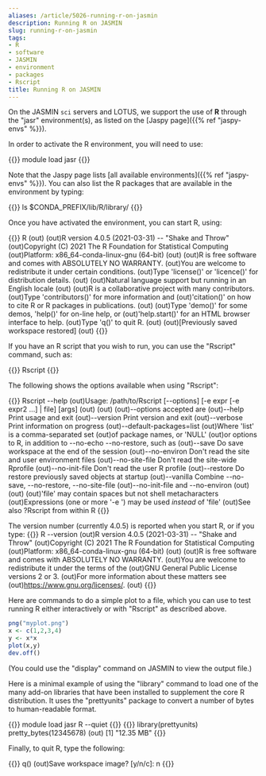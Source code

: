 ```yaml
---
aliases: /article/5026-running-r-on-jasmin
description: Running R on JASMIN
slug: running-r-on-jasmin
tags:
- R
- software
- JASMIN
- environment
- packages
- Rscript
title: Running R on JASMIN
---
```


On the JASMIN `sci` servers and LOTUS, we support the use of **R** through the
"jasr" environment(s), as listed on the [Jaspy page]({{% ref "jaspy-envs" %}}).

In order to activate the R environment, you will need to use:

{{<command user="user" host="sci-vm-01">}}
module load jasr
{{</command>}}

Note that the Jaspy page lists [all available environments]({{% ref "jaspy-envs" %}}). You can also list the R packages that are available in the
environment by typing:

{{<command user="user" host="sci-vm-01">}}
ls $CONDA_PREFIX/lib/R/library/
{{</command>}}

Once you have activated the environment, you can start R, using:

{{<command user="user" host="sci-vm-01">}}
R
(out)
(out)R version 4.0.5 (2021-03-31) -- "Shake and Throw"
(out)Copyright (C) 2021 The R Foundation for Statistical Computing
(out)Platform: x86_64-conda-linux-gnu (64-bit)
(out)
(out)R is free software and comes with ABSOLUTELY NO WARRANTY.
(out)You are welcome to redistribute it under certain conditions.
(out)Type 'license()' or 'licence()' for distribution details.
(out)
  (out)Natural language support but running in an English locale
(out)
(out)R is a collaborative project with many contributors.
(out)Type 'contributors()' for more information and
(out)'citation()' on how to cite R or R packages in publications.
(out)
(out)Type 'demo()' for some demos, 'help()' for on-line help, or
(out)'help.start()' for an HTML browser interface to help.
(out)Type 'q()' to quit R.
(out)
(out)[Previously saved workspace restored]
(out)
{{</command>}}

If you have an R script that you wish to run, you can use the "Rscript"
command, such as:

{{<command user="user" host="sci-vm-01">}}
Rscript <myscript>
{{</command>}}

The following shows the options available when using "Rscript":

{{<command user="user" host="sci-vm-01">}}
Rscript --help
(out)Usage: /path/to/Rscript [--options] [-e expr [-e expr2 ...] | file] [args]
(out)
(out)
(out)--options accepted are
    (out)--help              Print usage and exit
    (out)--version           Print version and exit
    (out)--verbose           Print information on progress
    (out)--default-packages=list
                        (out)Where 'list' is a comma-separated set
                        (out)of package names, or 'NULL'
(out)or options to R, in addition to --no-echo --no-restore, such as
    (out)--save              Do save workspace at the end of the session
    (out)--no-environ        Don't read the site and user environment files
    (out)--no-site-file      Don't read the site-wide Rprofile
    (out)--no-init-file      Don't read the user R profile
    (out)--restore           Do restore previously saved objects at startup
    (out)--vanilla           Combine --no-save, --no-restore, --no-site-file
                        (out)--no-init-file and --no-environ
(out)
(out)
(out)'file' may contain spaces but not shell metacharacters
(out)Expressions (one or more '-e <expr>') may be used *instead* of 'file'
(out)See also  ?Rscript  from within R
{{</command>}}
    

The version number (currently 4.0.5) is reported when you start R, or if you
type:
{{<command user="user" host="sci-vm-01">}}
R --version
(out)R version 4.0.5 (2021-03-31) -- "Shake and Throw"
(out)Copyright (C) 2021 The R Foundation for Statistical Computing
(out)Platform: x86_64-conda-linux-gnu (64-bit)
(out)
(out)R is free software and comes with ABSOLUTELY NO WARRANTY.
(out)You are welcome to redistribute it under the terms of the
(out)GNU General Public License versions 2 or 3.
(out)For more information about these matters see
(out)https://www.gnu.org/licenses/.
(out)
{{</command>}}

Here are commands to do a simple plot to a file, which you can use to test
running R either interactively or with "Rscript" as described above.

```r
png("myplot.png")
x <- c(1,2,3,4)
y <- x*x
plot(x,y)
dev.off()
```

(You could use the "display" command on JASMIN to view the output file.)

Here is a minimal example of using the "library" command to load one of the
many add-on libraries that have been installed to supplement the core R
distribution. It uses the "prettyunits" package to convert a number of bytes
to human-readable format.

{{<command user="user" host="sci-vm-01">}}
module load jasr
R --quiet
{{</command>}}
{{<command prompt=">">}}
library(prettyunits)
pretty_bytes(12345678)
(out)    [1] "12.35 MB"
{{</command>}}

Finally, to quit R, type the following:

{{<command prompt=">">}}
q()
(out)Save workspace image? [y/n/c]: n
{{</command>}}
